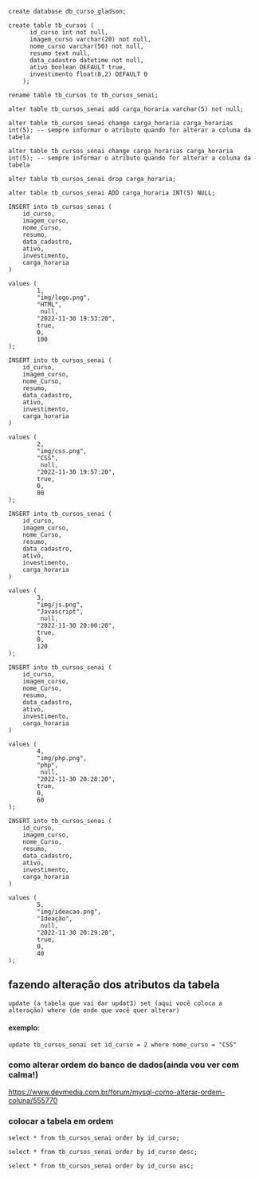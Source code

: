 
~~~mysql
create database db_curso_gladson;
~~~

~~~mysql
create table tb_cursos (
      id_curso int not null,
      imagem_curso varchar(20) not null,
      nome_curso varchar(50) not null,
      resumo text null,
      data_cadastro datetime not null,
      ativo boolean DEFAULT true,
      investimento float(8,2) DEFAULT 0
    );
~~~~
    
~~~mysql    
rename table tb_cursos to tb_cursos_senai;
~~~

~~~mysql
alter table tb_cursos_senai add carga_horaria varchar(5) not null;
~~~

~~~mysql
alter table tb_cursos_senai change carga_horaria carga_horarias int(5); -- sempre informar o atributo quando for alterar a coluna da tabela
~~~

~~~mysql
alter table tb_cursos_senai change carga_horarias carga_horaria int(5); -- sempre informar o atributo quando for alterar a coluna da tabela
~~~

~~~mysql
alter table tb_cursos_senai drop carga_horaria;
~~~

~~~mysql
alter table tb_cursos_senai ADD carga_horaria INT(5) NULL;
~~~

~~~mysql
INSERT into tb_cursos_senai (
    id_curso,
    imagem_curso,
    nome_Curso,
    resumo,
    data_cadastro,
    ativo,
    investimento,
    carga_horaria
)
    
values (
        1,
        "img/logo.png",
        "HTML",
         null,
        "2022-11-30 19:53:20",
        true,
        0,
        100
);
~~~

~~~mysql
INSERT into tb_cursos_senai (
    id_curso,
    imagem_curso,
    nome_Curso,
    resumo,
    data_cadastro,
    ativo,
    investimento,
    carga_horaria
)
    
values (
        2,
        "img/css.png",
        "CSS",
         null,
        "2022-11-30 19:57:20",
        true,
        0,
        80
);
~~~

~~~mysql
INSERT into tb_cursos_senai (
    id_curso,
    imagem_curso,
    nome_Curso,
    resumo,
    data_cadastro,
    ativo,
    investimento,
    carga_horaria
)
    
values (
        3,
        "img/js.png",
        "Javascript",
         null,
        "2022-11-30 20:00:20",
        true,
        0,
        120
);
~~~

~~~mysql
INSERT into tb_cursos_senai (
    id_curso,
    imagem_curso,
    nome_Curso,
    resumo,
    data_cadastro,
    ativo,
    investimento,
    carga_horaria
)
    
values (
        4,
        "img/php.png",
        "php",
         null,
        "2022-11-30 20:28:20",
        true,
        0,
        60
);
~~~

~~~mysql
INSERT into tb_cursos_senai (
    id_curso,
    imagem_curso,
    nome_Curso,
    resumo,
    data_cadastro,
    ativo,
    investimento,
    carga_horaria
)
    
values (
        5,
        "img/ideacao.png",
        "Ideação",
         null,
        "2022-11-30 20:29:20",
        true,
        0,
        40
);
~~~

## fazendo alteração dos atributos da tabela

~~~mysql
update (a tabela que vai dar updat3) set (aqui você coloca a alteração) where (de onde que você quer alterar) 
~~~

#### exemplo: 

~~~mysql
update tb_cursos_senai set id_curso = 2 where nome_curso = "CSS"  
~~~

### como alterar ordem do banco de dados(ainda vou ver com calma!)

https://www.devmedia.com.br/forum/mysql-como-alterar-ordem-coluna/555770


### colocar a tabela em ordem 
~~~mysql
select * from tb_cursos_senai order by id_curso;
~~~

~~~mysql
select * from tb_cursos_senai order by id_curso desc;
~~~

~~~mysql
select * from tb_cursos_senai order by id_curso asc;
~~~


